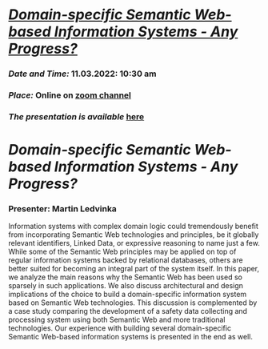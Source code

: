 # ***[Domain-specific Semantic Web-based Information Systems - Any Progress?](https://www.researchgate.net/publication/357127663_A_Combined_Security_Ontology_based_on_the_Unified_Foundational_Ontology)***
### *Date and Time:*   11.03.2022: 10:30 am
### *Place:*  Online on [zoom channel](https://feectu.zoom.us/j/668775388)
### *The presentation is available* [here](https://campuscvut-my.sharepoint.com/:v:/g/personal/ahmadjan_cvut_cz/EV6XqyQWsolMoujtXPcI6mUBzU4Cjx99-qq2obsruP91BA)
# *Domain-specific Semantic Web-based Information Systems - Any Progress?*
### Presenter: Martin Ledvinka 
Information systems with complex domain logic could tremendously benefit from incorporating Semantic Web technologies and principles, be it globally relevant identifiers, Linked Data, or expressive reasoning to name just a few. While some of the Semantic Web principles may be applied on top of regular information systems backed by relational databases, others are better suited for becoming an integral part of the system itself. In this paper, we analyze the main reasons why the Semantic Web has been used so sparsely in such applications. We also discuss architectural and design implications of the choice to build a domain-specific information system based on Semantic Web technologies. This discussion is complemented by a case study comparing the development of a safety data collecting and processing system using both Semantic Web and more traditional technologies.
Our experience with building several domain-specific Semantic Web-based information systems is presented in the end as well.

